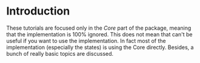 # Introduction

These tutorials are focused only in the _Core_ part of the package, meaning that the implementation is 100% ignored. This does not mean that can't be useful if you want to use the implementation. In fact most of the implementation \(especially the states\) is using the Core directly. Besides, a bunch of really basic topics are discussed.





